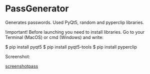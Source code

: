 # PassGenerator
Generates passwords. Used PyQt5, random and pyperclip libraries.

!important! Before launching you need to install libraries.
Go to your Terminal (MacOS) or cmd (Windows) and write:

$ pip install pyqt5
$ pip install pyqt5-tools
$ pip install pyperclip

Screenshot:

[screenshotpass](https://user-images.githubusercontent.com/96468659/148585719-a6ed00a5-a57f-4294-9a02-64abe515aee1.jpg)
